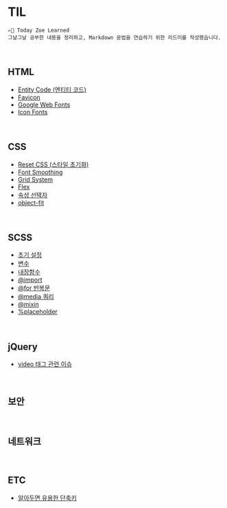 # TIL
    ✍🏻 Today Zoe Learned
    그날그날 공부한 내용을 정리하고, Markdown 문법을 연습하기 위한 리드미를 작성했습니다.

<br>

## HTML
+ [Entity Code (엔티티 코드)](./HTML/Entity-Code.md)
+ [Favicon](./HTML/Favicon.md)
+ [Google Web Fonts](./HTML/Google-Web-Fonts.md)
+ [Icon Fonts](./HTML/Icon-Fonts.md)

<br>

## CSS
+ [Reset CSS (스타일 초기화)](./CSS/Reset-CSS.md)
+ [Font Smoothing](./CSS/Font-Smoothing.md)
+ [Grid System](./CSS/Grid-System.md)
+ [Flex](./CSS/Flex.md)
+ [속성 선택자](./CSS/Attribute-Selector.md)
+ [object-fit](./CSS/object-fit.md)

<br>

## SCSS
+ [초기 설정](./SCSS/Settings.md)
+ [변수](./SCSS/Variable.md)
+ [내장함수](./SCSS/Built-In-Modules.md)
+ [@import](./SCSS/Import.md)
+ [@for 반복문](./SCSS/For.md)
+ [@media 쿼리](./SCSS/Media-Query.md)
+ [@mixin](./SCSS/Mixin.md)
+ [%placeholder](./SCSS/Placeholder.md)

<br>

## jQuery
+ [video 태그 관련 이슈](./jQuery/video.md)

<br>

## 보안

<br>

## 네트워크

<br>

## ETC
+ [알아두면 유용한 단축키](./ETC/Shortcut-keys.md)
